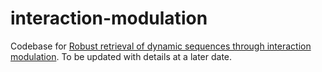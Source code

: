 # interaction-modulation

Codebase for [Robust retrieval of dynamic sequences through interaction modulation](https://arxiv.org/abs/2211.17152). To be updated with details at a later date.
